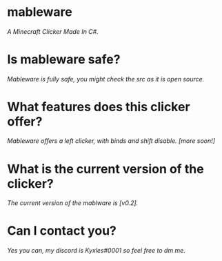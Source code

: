 # mableware
###### A Minecraft Clicker Made In C#.

# Is mableware safe?
###### Mableware is fully safe, you might check the src as it is open source.

# What features does this clicker offer?
###### Mableware offers a left clicker, with binds and shift disable. [more soon!]

# What is the current version of the clicker?
###### The current version of the mablware is [v0.2].

# Can I contact you?
###### Yes you can, my discord is Kyxles#0001 so feel free to dm me.
